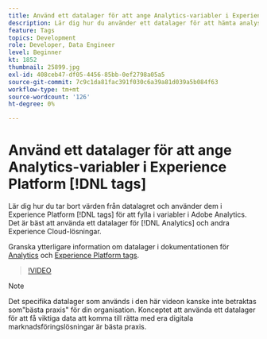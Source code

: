 ```yaml
---
title: Använd ett datalager för att ange Analytics-variabler i Experience Platform  [!DNL tags]
description: Lär dig hur du använder ett datalager för att hämta analysdata och andra Experience Cloud-lösningar.
feature: Tags
topics: Development
role: Developer, Data Engineer
level: Beginner
kt: 1852
thumbnail: 25899.jpg
exl-id: 408ceb47-df05-4456-85bb-0ef2798a05a5
source-git-commit: 7c9c1da81fac391f030c6a39a81d039a5b084f63
workflow-type: tm+mt
source-wordcount: '126'
ht-degree: 0%

---
```


# Använd ett datalager för att ange Analytics-variabler i Experience Platform [!DNL tags]

Lär dig hur du tar bort värden från datalagret och använder dem i Experience Platform [!DNL tags] för att fylla i variabler i Adobe Analytics. Det är bäst att använda ett datalager för [!DNL Analytics] och andra Experience Cloud-lösningar.

Granska ytterligare information om datalager i dokumentationen för [Analytics](https://experienceleague.adobe.com/docs/analytics/implementation/prepare/data-layer.html?lang=sv-SE) och [Experience Platform tags](https://experienceleague.adobe.com/docs/experience-platform/tags/extensions/client/client-data-layer/overview.html?lang=sv-SE).

>[!VIDEO](https://video.tv.adobe.com/v/25899/?quality=12&learn=on)

>[!NOTE]
>
>Det specifika datalager som används i den här videon kanske inte betraktas som&quot;bästa praxis&quot; för din organisation. Konceptet att använda ett datalager för att få viktiga data att komma till rätta med era digitala marknadsföringslösningar är bästa praxis.
